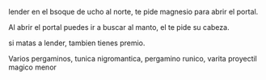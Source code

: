 lender en el bsoque de ucho al norte, te pide magnesio para abrir el portal.

Al abrir el portal puedes ir a buscar al manto, el te pide su cabeza.

si matas a lender, tambien tienes premio.

Varios pergaminos, tunica nigromantica, pergamino runico, varita proyectil magico menor
